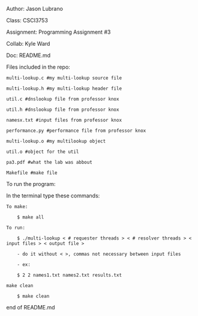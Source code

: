 Author: Jason Lubrano

Class: CSCI3753

Assignment: Programming Assignment #3

Collab: Kyle Ward

Doc: README.md


Files included in the repo:

    multi-lookup.c #my multi-lookup source file

    multi-lookup.h #my multi-lookup header file

    util.c #dnslookup file from professor knox

    util.h #dnslookup file from professor knox

    namesx.txt #input files from professor knox

    performance.py #performance file from professor knox

    multi-lookup.o #my multilookup object

    util.o #object for the util

    pa3.pdf #what the lab was abbout

    Makefile #make file


To run the program:

In the terminal type these commands:

    To make:

        $ make all

    To run:

        $ ./multi-lookup < # requester threads > < # resolver threads > < input files > < output file >

        - do it without < >, commas not necessary between input files

        - ex:

        $ 2 2 names1.txt names2.txt results.txt

    make clean

        $ make clean


end of README.md